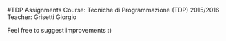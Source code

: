 #TDP Assignments
Course: Tecniche di Programmazione (TDP) 2015/2016    
Teacher: Grisetti Giorgio  

Feel free to suggest improvements :)
